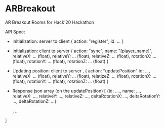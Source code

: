 # ARBreakout
AR Breakout Rooms for Hack'20 Hackathon


API Spec:
- Initialization: server to client
{
	action: "register",
	id: ...
}
- Initialization: client to server
{
	action: "sync",
	name: "[player_name]",
	relativeX: ... (float),
	relativeY: ... (float),
	relativeZ: ... (float),
	rotationX: ... (float),
	rotationY: ... (float),
	rotationZ: ... (float)
}

- Updating position: client to server
  ,
{
	action: "updatePosition"
	id: ...,
	relativeX: ... (float),
	relativeY: ... (float),
	relatizeZ: ... (float),
	rotationX: ... (float),
	rotationY: ... (float),
	rotationZ: ... (float)
}
- Response json array (on the updatePosition)
[
	{id: ....,
	name: ...,
	relativeX: ...,
	relativeY: ...,
	relativeZ: ...,
	deltaRotationX: ...,
	deltaRotationY: ...,
	deltaRotationZ: ...}
	
	, ...
	
]
